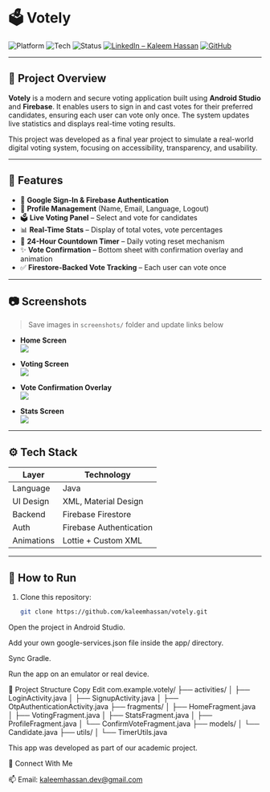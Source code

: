 # 🗳️ Votely

![Platform](https://img.shields.io/badge/platform-Android-blue.svg)
![Tech](https://img.shields.io/badge/tech-Firebase-orange)
![Status](https://img.shields.io/badge/status-Completed-brightgreen)
[![LinkedIn – Kaleem Hassan](https://img.shields.io/badge/LinkedIn-Kaleem%20Hassan-blue?logo=linkedin)](https://www.linkedin.com/in/kaleem-hassan)
[![GitHub](https://img.shields.io/github/stars/kaleemhassan/votely?style=social)](https://github.com/kaleemhassan/votely)

---

## 📱 Project Overview

**Votely** is a modern and secure voting application built using **Android Studio** and **Firebase**. It enables users to sign in and cast votes for their preferred candidates, ensuring each user can vote only once. The system updates live statistics and displays real-time voting results.

This project was developed as a final year project to simulate a real-world digital voting system, focusing on accessibility, transparency, and usability.

---

## 🎯 Features

- 🔐 **Google Sign-In & Firebase Authentication**
- 👤 **Profile Management** (Name, Email, Language, Logout)
- 🗳️ **Live Voting Panel** – Select and vote for candidates
- 📊 **Real-Time Stats** – Display of total votes, vote percentages
- 🔁 **24-Hour Countdown Timer** – Daily voting reset mechanism
- ✨ **Vote Confirmation** – Bottom sheet with confirmation overlay and animation
- ✅ **Firestore-Backed Vote Tracking** – Each user can vote once

---

## 📷 Screenshots

> Save images in `screenshots/` folder and update links below

- **Home Screen**  
  ![](screenshots/home.png)

- **Voting Screen**  
  ![](screenshots/voting.png)

- **Vote Confirmation Overlay**  
  ![](screenshots/confirm_vote.png)

- **Stats Screen**  
  ![](screenshots/stats.png)

---

## ⚙️ Tech Stack

| Layer       | Technology            |
|-------------|------------------------|
| Language    | Java                   |
| UI Design   | XML, Material Design   |
| Backend     | Firebase Firestore     |
| Auth        | Firebase Authentication|
| Animations  | Lottie + Custom XML    |

---

## 🚀 How to Run

1. Clone this repository:
   ```bash
   git clone https://github.com/kaleemhassan/votely.git
   
Open the project in Android Studio.

Add your own google-services.json file inside the app/ directory.

Sync Gradle.

Run the app on an emulator or real device.

📂 Project Structure
Copy
Edit
com.example.votely/
├── activities/
│   ├── LoginActivity.java
│   ├── SignupActivity.java
│   ├── OtpAuthenticationActivity.java
├── fragments/
│   ├── HomeFragment.java
│   ├── VotingFragment.java
│   ├── StatsFragment.java
│   ├── ProfileFragment.java
│   └── ConfirmVoteFragment.java
├── models/
│   └── Candidate.java
├── utils/
│   └── TimerUtils.java

This app was developed as part of our academic project.


🤝 Connect With Me

📫 Email: kaleemhassan.dev@gmail.com
